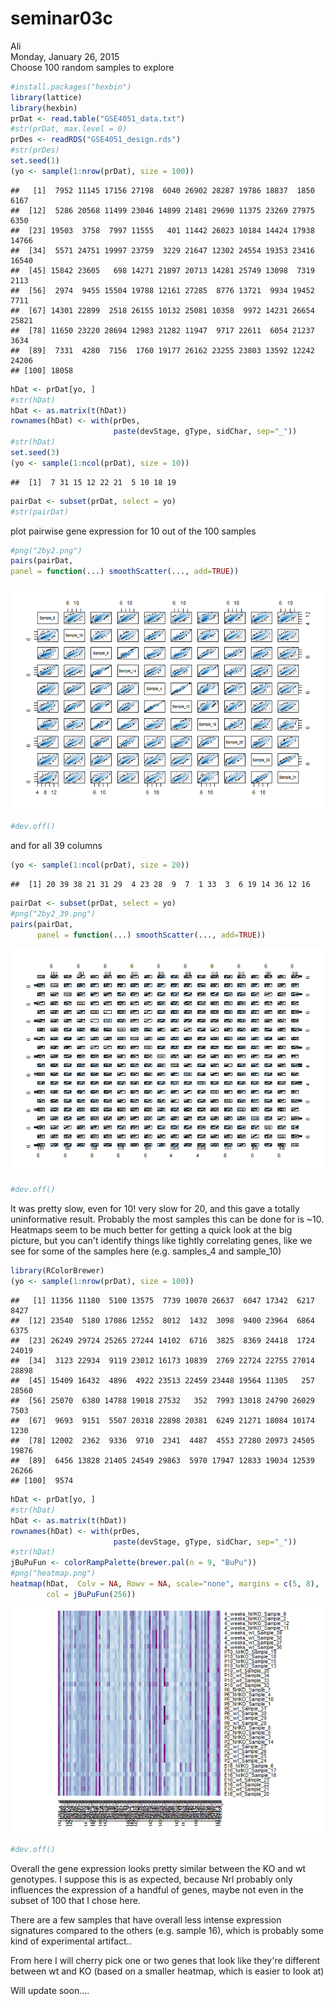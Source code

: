 # seminar03c
Ali  
Monday, January 26, 2015  
Choose 100 random samples to explore


```r
#install.packages("hexbin")
library(lattice)
library(hexbin)
prDat <- read.table("GSE4051_data.txt")
#str(prDat, max.level = 0)
prDes <- readRDS("GSE4051_design.rds")
#str(prDes)
set.seed(1)
(yo <- sample(1:nrow(prDat), size = 100))
```

```
##   [1]  7952 11145 17156 27198  6040 26902 28287 19786 18837  1850  6167
##  [12]  5286 20568 11499 23046 14899 21481 29690 11375 23269 27975  6350
##  [23] 19503  3758  7997 11555   401 11442 26023 10184 14424 17938 14766
##  [34]  5571 24751 19997 23759  3229 21647 12302 24554 19353 23416 16540
##  [45] 15842 23605   698 14271 21897 20713 14281 25749 13098  7319  2113
##  [56]  2974  9455 15504 19788 12161 27285  8776 13721  9934 19452  7711
##  [67] 14301 22899  2518 26155 10132 25081 10358  9972 14231 26654 25821
##  [78] 11650 23220 28694 12983 21282 11947  9717 22611  6054 21237  3634
##  [89]  7331  4280  7156  1760 19177 26162 23255 23803 13592 12242 24206
## [100] 18058
```

```r
hDat <- prDat[yo, ]
#str(hDat)
hDat <- as.matrix(t(hDat))
rownames(hDat) <- with(prDes,
                       paste(devStage, gType, sidChar, sep="_"))
#str(hDat)
set.seed(3)
(yo <- sample(1:ncol(prDat), size = 10))
```

```
##  [1]  7 31 15 12 22 21  5 10 18 19
```

```r
pairDat <- subset(prDat, select = yo)
#str(pairDat)
```

plot pairwise gene expression for 10 out of the 100 samples

```r
#png("2by2.png")
pairs(pairDat,
panel = function(...) smoothScatter(..., add=TRUE))
```

![](seminar03c_files/figure-html/unnamed-chunk-2-1.png) 

```r
#dev.off()
```

and for all 39 columns


```r
(yo <- sample(1:ncol(prDat), size = 20))
```

```
##  [1] 20 39 38 21 31 29  4 23 28  9  7  1 33  3  6 19 14 36 12 16
```

```r
pairDat <- subset(prDat, select = yo)
#png("2by2_39.png")
pairs(pairDat,
      panel = function(...) smoothScatter(..., add=TRUE))
```

![](seminar03c_files/figure-html/unnamed-chunk-3-1.png) 

```r
#dev.off()
```

It was pretty slow, even for 10! very slow for 20, and this gave a totally uninformative result. Probably the most samples this can be done for is ~10. Heatmaps seem to be much better for getting a quick look at the big picture, but you can't identify things like tightly correlating genes, like we see for some of the samples here (e.g. samples_4 and sample_10)


```r
library(RColorBrewer)
(yo <- sample(1:nrow(prDat), size = 100))
```

```
##   [1] 11356 11180  5100 13575  7739 10070 26637  6047 17342  6217  8427
##  [12] 23540  5180 17086 12552  8012  1432  3098  9400 23964  6864  6375
##  [23] 26249 29724 25265 27244 14102  6716  3825  8369 24418  1724 24019
##  [34]  3123 22934  9119 23012 16173 10839  2769 22724 22755 27014 28898
##  [45] 15409 16432  4896  4922 23513 22459 23448 19564 11305   257 28560
##  [56] 25070  6380 14788 19018 27532   352  7993 13018 24790 26029  7503
##  [67]  9693  9151  5507 20318 22898 20381  6249 21271 18084 10174  1230
##  [78] 12002  2362  9336  9710  2341  4487  4553 27280 20973 24505 19876
##  [89]  6456 13828 21405 24549 29863  5970 17947 12833 19034 12539 26266
## [100]  9574
```

```r
hDat <- prDat[yo, ]
#str(hDat)
hDat <- as.matrix(t(hDat))
rownames(hDat) <- with(prDes,
                       paste(devStage, gType, sidChar, sep="_"))
#str(hDat)
jBuPuFun <- colorRampPalette(brewer.pal(n = 9, "BuPu"))
#png("heatmap.png")
heatmap(hDat,  Colv = NA, Rowv = NA, scale="none", margins = c(5, 8),
        col = jBuPuFun(256))
```

![](seminar03c_files/figure-html/unnamed-chunk-4-1.png) 

```r
#dev.off()
```
 Overall the gene expression looks pretty similar between the KO and wt genotypes. I suppose this is as expected, because Nrl probably only influences the expression of a handful of genes, maybe not even in the subset of 100 that I chose here. 

There are a few samples that have overall less intense expression signatures compared to the others (e.g. sample 16), which is probably some kind of experimental artifact.. 

From here I will cherry pick one or two genes that look like they're different between wt and KO (based on a smaller heatmap, which is easier to look at)

Will update soon....


